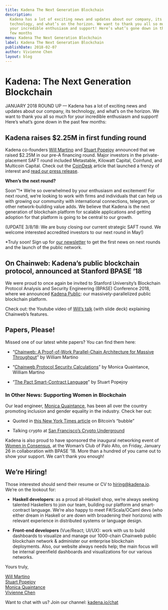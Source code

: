 ```yaml
---
title: Kadena The Next Generation Blockchain
description:
  Kadena has a lot of exciting news and updates about our company, its
  technology, and what’s on the horizon. We want to thank you all so much for
  your incredible enthusiasm and support! Here’s what’s gone down in the past
  few months
menu: Kadena The Next Generation Blockchain
label: Kadena The Next Generation Blockchain
publishDate: 2018-02-07
author: Vivienne Chen
layout: blog
---
```


# Kadena: The Next Generation Blockchain

JANUARY 2018 ROUND UP — Kadena has a lot of exciting news and updates about our
company, its technology, and what’s on the horizon. We want to thank you all so
much for your incredible enthusiasm and support! Here’s what’s gone down in the
past few months:

## Kadena raises $2.25M in first funding round

Kadena co-founders [Will Martino](http://kadena.io/#/team) and
[Stuart Popejoy](http://kadena.io/#/team) announced that we raised $2.25M in our
pre-A financing round. Major investors in the private-placement SAFT round
included Metastable, Kilowatt Capital, Coinfund, and Multicoin Capital. Check
out the
[CoinDesk](https://www.coindesk.com/jp-morgan-blockchain-spin-off-raises-2-25-million/)
article that launched a frenzy of interest and
[read our press release](http://kadena.io/docs/KadenaPR-1-31-2018.pdf).

**When’s the next round?**

Soon™!\* We’re so overwhelmed by your enthusiasm and excitement! For next
round, we’re looking to work with firms and individuals that can help us with
growing our community with international connections, telegram, or other
network-building value adds. We believe that Kadena is the next generation of
blockchain platform for scalable applications and getting adoption for that
platform is going to be central to our growth.

(UPDATE 3/8/18: We are busy closing our current strategic SAFT round. We welcome
interested accredited investors to our next round in May!)

\*Truly soon! Sign up for [our newsletter](http://kadena.io/newsletter) to get
the first news on next rounds and the launch of the public network.

## On Chainweb: Kadena’s public blockchain protocol, announced at Stanford BPASE ‘18

We were proud to once again be invited to Stanford University’s Blockchain
Protocol Analysis and Security Engineering (BPASE) Conference 2018, where we
announced [Kadena Public](http://kadena.io/#/public): our massively-parallelized
public blockchain platform.

Check out: the Youtube video of
[Will’s talk](https://www.youtube.com/watch?v=p1OFJOrgRWw) (with slide deck)
explaining Chainweb’s features.

## Papers, Please!

Missed one of our latest white papers? You can find them here:

- “[Chainweb: A Proof-of-Work Parallel-Chain Architecture for Massive Throughput](http://kadena.io/docs/chainweb-v15.pdf)”
  by William Martino

- “[Chainweb Protocol Security Calculations](http://kadena.io/docs/chainweb_calculations_v7.pdf)”
  by Monica Quaintance, William Martino

- “[The Pact Smart-Contract Language](http://kadena.io/docs/Kadena-PactWhitepaper.pdf)”
  by Stuart Popejoy

### In Other News: Supporting Women in Blockchain

Our lead engineer, [Monica Quaintance](http://kadena.io/#/team), has been all
over the country promoting inclusion and gender equality in the industry. Check
her out:

- Quoted in
  [this New York Times article](https://www.nytimes.com/2018/01/17/technology/bitcoin-virtual-currency-bubble.html)
  on Bitcoin’s “bubble”

- Talking crypto at
  [San Francisco’s Crypto Underground](https://www.facebook.com/permalink.php?story_fbid=196685927736823&id=194125367992879)

Kadena is also proud to have sponsored the inaugural networking event of
[Women in Consensus](https://www.meetup.com/Women-in-Consensus/), at the Woman’s
Club of Palo Alto, on Friday, January 26 in collaboration with BPASE ’18. More
than a hundred of you came out to show your support. We can’t thank you enough!

## We’re Hiring!

Those interested should send their resume or CV to
[hiring@kadena.io](mailto:hiring@kadena.io). We’re on the lookout for:

- **Haskell developers**: as a proud all-Haskell shop, we’re always seeking
  talented Haskellers to join our team, building our platform and smart-contract
  language. We’re also happy to meet F#/Scala/OCaml devs (who either dream in
  Haskell or are down with broadening their horizons) with relevant experience
  in distributed systems or language design.

- **Front-end developers** (Vue/React; UI/UX): work with us to build dashboards
  to visualize and manage our 1000-chain Chainweb public blockchain network &
  administer our enterprise blockchain deployments. Also, our website always
  needs help; the main focus will be internal greenfield dashboards and
  visualizations for our various networks.

Yours truly,

[Will Martino](http://twitter.com/_wjmartino_)  
[Stuart Popejoy](http://twitter.com/SirLensALot)  
[Monica Quaintance](http://twitter.com/QuaintM)  
[Vivienne Chen](http://twitter.com/VivienneXChen)

Want to chat with us? Join our channel: [kadena.io/chat](http://kadena.io/chat)
